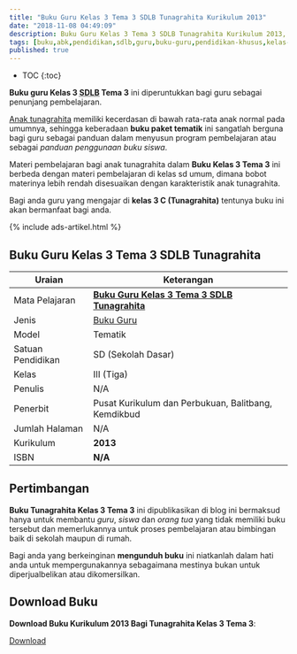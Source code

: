 ```yaml
---
title: "Buku Guru Kelas 3 Tema 3 SDLB Tunagrahita Kurikulum 2013"
date: "2018-11-08 04:49:09"
description: Buku Guru Kelas 3 Tema 3 SDLB Tunagrahita Kurikulum 2013, buku paket tematik yang diperuntukkan bagi guru kelas 3 tunagrahita.
tags: [buku,abk,pendidikan,sdlb,guru,buku-guru,pendidikan-khusus,kelas-3,tunagrahita,tematik]
published: true
---
```

* TOC
{:toc}

**Buku guru Kelas 3 <acronym title="Sekolah Dasar Luar Biasa">SDLB</acronym> Tema 3** ini diperuntukkan bagi guru sebagai penunjang pembelajaran.

[Anak tunagrahita](/teori/tunagrahita) memiliki kecerdasan di bawah rata-rata anak normal pada umumnya, sehingga keberadaan **buku paket tematik** ini sangatlah berguna bagi guru sebagai panduan dalam menyusun program pembelajaran atau sebagai *panduan penggunaan buku siswa*.

Materi pembelajaran bagi anak tunagrahita dalam **Buku Kelas 3 Tema 3** ini berbeda dengan materi pembelajaran di kelas sd umum, dimana bobot materinya lebih rendah disesuaikan dengan karakteristik anak tunagrahita.

Bagi anda guru yang mengajar di **kelas 3 C (Tunagrahita)** tentunya buku ini akan bermanfaat bagi anda.

{% include ads-artikel.html %}

## Buku Guru Kelas 3 Tema 3 SDLB Tunagrahita  

|Uraian|Keterangan|
| --- | --- |
|Mata Pelajaran|<a href="/bsd/buku-guru-kelas-3-tema-3-tunagrahita-k13" title="Buku Guru Kelas 3 Tema 3 SDLB Tunagrahita"><strong>Buku Guru Kelas 3 Tema 3 SDLB Tunagrahita</strong></a>|
|Jenis|<a href="/bsd" title="Buku Guru" target="_blank">Buku Guru</a>|
|Model|Tematik|
|Satuan Pendidikan|SD (Sekolah Dasar)|
|Kelas|III (Tiga)|
|Penulis|N/A|
|Penerbit|Pusat Kurikulum dan Perbukuan, Balitbang, Kemdikbud|
|Jumlah Halaman|N/A|
|Kurikulum|<strong>2013</strong>|
|ISBN|<strong>N/A</strong>|

## Pertimbangan
**Buku Tunagrahita Kelas 3 Tema 3** ini dipublikasikan di blog ini bermaksud hanya untuk membantu _guru_, _siswa_ dan _orang tua_ yang tidak memiliki buku tersebut dan memerlukannya untuk proses pembelajaran atau bimbingan baik di sekolah maupun di rumah.

Bagi anda yang berkeinginan <b>mengunduh buku</b> ini niatkanlah dalam hati anda untuk mempergunakannya sebagaimana mestinya bukan untuk diperjualbelikan atau dikomersilkan.
  
## Download Buku
**Download Buku Kurikulum 2013 Bagi Tunagrahita Kelas 3 Tema 3**:
<p class="center"><a class="button download" href="https://docs.google.com/uc?export=download&id=13MD7VdAA-Y2lR-eZw9j3BiEJiF1xJr8q" rel="nofollow" target="_blank" title="Download">Download</a></p>
